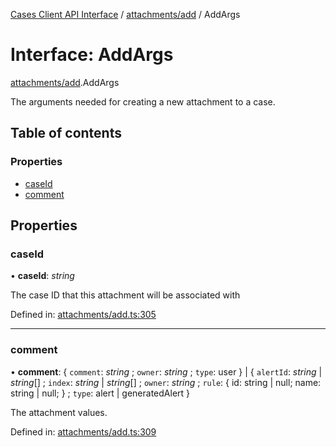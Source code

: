 [Cases Client API Interface](../cases_client_api.md) / [attachments/add](../modules/attachments_add.md) / AddArgs

# Interface: AddArgs

[attachments/add](../modules/attachments_add.md).AddArgs

The arguments needed for creating a new attachment to a case.

## Table of contents

### Properties

- [caseId](attachments_add.addargs.md#caseid)
- [comment](attachments_add.addargs.md#comment)

## Properties

### caseId

• **caseId**: *string*

The case ID that this attachment will be associated with

Defined in: [attachments/add.ts:305](https://github.com/jonathan-buttner/kibana/blob/0e98e105663/x-pack/plugins/cases/server/client/attachments/add.ts#L305)

___

### comment

• **comment**: { `comment`: *string* ; `owner`: *string* ; `type`: user  } \| { `alertId`: *string* \| *string*[] ; `index`: *string* \| *string*[] ; `owner`: *string* ; `rule`: { id: string \| null; name: string \| null; } ; `type`: alert \| generatedAlert  }

The attachment values.

Defined in: [attachments/add.ts:309](https://github.com/jonathan-buttner/kibana/blob/0e98e105663/x-pack/plugins/cases/server/client/attachments/add.ts#L309)
